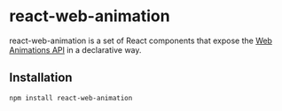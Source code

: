 # react-web-animation
react-web-animation is a set of React components that expose the [Web Animations API](https://github.com/web-animations/web-animations-js)
in a declarative way. 

## Installation


```bash
npm install react-web-animation
```
